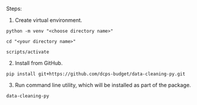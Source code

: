 Steps:

1. Create virtual environment.

`python -m venv "<choose directory name>"`

`cd "<your directory name>"`

`scripts/activate`

2. Install from GitHub.

`pip install git+https://github.com/dcps-budget/data-cleaning-py.git`

3. Run command line utility, which will be installed as part of the package.

`data-cleaning-py`
